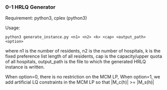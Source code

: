 ### 0-1 HRLQ Generator

Requirement: python3, cplex (python3)

Usage:

```
python3 generate_instance.py <n1> <n2> <k> <cap> <output_path> <option>
```

where n1 is the number of residents, n2 is the number of hospitals, k is the fixed preference list length of all residents, cap is the capacity/upper quota of all hospitals, output_path is the file to which the generated HRLQ instance is written. 

When option=0, there is no restriction on the MCM LP,
When option=1, we add artificial LQ constraints in the MCM LP so that |M_c(h)| >= |M_s(h)|
